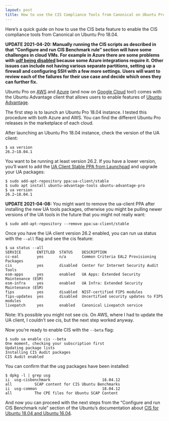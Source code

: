 ```yaml
---
layout: post
title: How to use the CIS Compliance Tools from Canonical on Ubuntu Pro 18.04
---
```


Here’s a quick guide on how to use the CIS beta feature to enable the CIS compliance tools from Canonical on Ubuntu Pro 18.04.

**UPDATE 2021-04-20: Manually running the CIS scripts as described in that “Configure and run CIS Benchmark rule” section will have some challenges in cloud VMs. For example in Azure there are some problems with [udf being disabled](https://docs.microsoft.com/en-us/azure/virtual-machines/linux/create-upload-generic#general-linux-installation-notes) because some Azure integrations require it. Other issues can include not having various separate partitions, setting up a firewall and configuring SSH with a few more settings. Users will want to review each of the failures for their use case and decide which ones they can further fix.**

Ubuntu Pro on  [AWS](https://ubuntu.com/aws/pro)  and  [Azure](https://ubuntu.com/azure/pro)  (and now on  [Google Cloud](https://ubuntu.com/gcp/pro)  too!) comes with the Ubuntu Advantage client that allows users to enable features of  [Ubuntu Advantage](https://ubuntu.com/advantage).

The first step is to launch an Ubuntu Pro 18.04 instance. I tested this procedure with both Azure and AWS. You can find the different Ubuntu Pro releases in the marketplace of each cloud.

After launching an Ubuntu Pro 18.04 instance, check the version of the UA client:

```console
$ ua version  
26.2~18.04.1
```

You want to be running at least version 26.2. If you have a lower version, you’ll want to add the  [UA Client Stable PPA from Launchpad](https://launchpad.net/~ua-client/+archive/ubuntu/stable)  and upgrade your UA packages:

```console
$ sudo add-apt-repository ppa:ua-client/stable
$ sudo apt install ubuntu-advantage-tools ubuntu-advantage-pro
$ ua version  
26.2~18.04.1
```

**UPDATE 2021-04-08:** You might want to remove the ua-client PPA after installing the new UA tools packages, otherwise you might be pulling newer versions of the UA tools in the future that you might not really want: 

```console
$ sudo add-apt-repository --remove ppa:ua-client/stable
```

Once you have the UA client version 26.2 enabled, you can run ua status with the `--all` flag and see the cis feature:

```console
$ ua status --all  
SERVICE       ENTITLED  STATUS    DESCRIPTION  
cc-eal        yes       n/a       Common Criteria EAL2 Provisioning Packages  
cis           yes       disabled  Center for Internet Security Audit Tools  
esm-apps      yes       enabled   UA Apps: Extended Security Maintenance (ESM)  
esm-infra     yes       enabled   UA Infra: Extended Security Maintenance (ESM)  
fips          yes       disabled  NIST-certified FIPS modules  
fips-updates  yes       disabled  Uncertified security updates to FIPS modules  
livepatch     yes       enabled   Canonical Livepatch service
```

Note: It’s possible you might not see cis. On AWS, where I had to update the UA client, I couldn’t see cis, but the next step worked anyway.

Now you’re ready to enable CIS with the `--beta` flag:

```console
$ sudo ua enable cis --beta  
One moment, checking your subscription first  
Updating package lists  
Installing CIS Audit packages  
CIS Audit enabled
```

You can confirm that the usg packages have been installed:

```console
$ dpkg -l | grep usg  
ii  usg-cisbenchmark                       18.04.12                                    all          SCAP content for CIS Ubuntu Benchmarks  
ii  usg-common                             18.04.12                                    all          The CPE files for Ubuntu SCAP Content
```

And now you can proceed with the next steps from the “Configure and run CIS Benchmark rule” section of the Ubuntu’s documentation about  [CIS for Ubuntu 18.04 and Ubuntu 16.04](https://security-certs.docs.ubuntu.com/en/cis-18-16).

